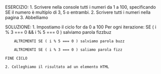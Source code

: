 ESERCIZIO:
    1. Scrivere nella console tutti i numeri da 1 a 100, specificando SE il numero è multiplo di 3, 5 o entrambi.
    2. Scrivere tutti i numeri nella pagina 
    3. Abbelliamo


SOLUZIONE:
    1. Impostiamo il ciclo for da 0 a 100
    Per ogni iterazione: 
        SE ( i % 3 === 0 && i % 5 === 0 ) salviamo parola fizzbuz 

        ALTRIMENTI SE ( i % 5 === 0 ) salviamo parola buzz

        ALTRIMENTI SE ( i % 3 === 0 ) saliamo parola fizz

    FINE CICLO
        
    2. Colleghiamo il risultato ad un elemento HTML       

